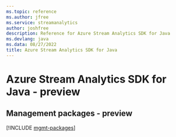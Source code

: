```yaml
---
ms.topic: reference
ms.author: jfree
ms.service: streamanalytics
author: joshfree
description: Reference for Azure Stream Analytics SDK for Java
ms.devlang: java
ms.data: 08/27/2022
title: Azure Stream Analytics SDK for Java
---
```

# Azure Stream Analytics SDK for Java - preview

## Management packages - preview
[!INCLUDE [mgmt-packages](stream-analytics-mgmt-index.md)]